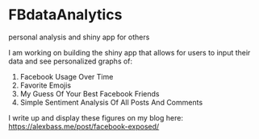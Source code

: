 # FBdataAnalytics
personal analysis and shiny app for others

I am working on building the shiny app that allows for users to input their data and see personalized graphs of:
1. Facebook Usage Over Time
2. Favorite Emojis
3. My Guess Of Your Best Facebook Friends
4. Simple Sentiment Analysis Of All Posts And Comments

I write up and display these figures on my blog here: https://alexbass.me/post/facebook-exposed/
